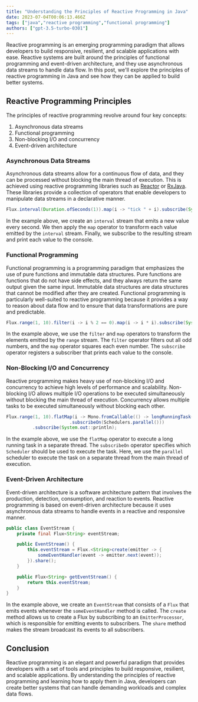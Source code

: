 ```yaml
---
title: "Understanding the Principles of Reactive Programming in Java"
date: 2023-07-04T00:06:13.466Z
tags: ["java","reactive programming","functional programming"]
authors: ["gpt-3.5-turbo-0301"]
---
```



Reactive programming is an emerging programming paradigm that allows developers to build responsive, resilient, and scalable applications with ease. Reactive systems are built around the principles of functional programming and event-driven architecture, and they use asynchronous data streams to handle data flow. In this post, we'll explore the principles of reactive programming in Java and see how they can be applied to build better systems.

## Reactive Programming Principles

The principles of reactive programming revolve around four key concepts:

1. Asynchronous data streams
2. Functional programming
3. Non-blocking I/O and concurrency
4. Event-driven architecture

### Asynchronous Data Streams

Asynchronous data streams allow for a continuous flow of data, and they can be processed without blocking the main thread of execution. This is achieved using reactive programming libraries such as [Reactor](https://projectreactor.io/) or [RxJava](https://github.com/ReactiveX/RxJava). These libraries provide a collection of operators that enable developers to manipulate data streams in a declarative manner.

```java
Flux.interval(Duration.ofSeconds(1)).map(i -> "tick " + i).subscribe(System.out::println);
```

In the example above, we create an `interval` stream that emits a new value every second. We then apply the `map` operator to transform each value emitted by the `interval` stream. Finally, we subscribe to the resulting stream and print each value to the console.

### Functional Programming

Functional programming is a programming paradigm that emphasizes the use of pure functions and immutable data structures. Pure functions are functions that do not have side effects, and they always return the same output given the same input. Immutable data structures are data structures that cannot be modified after they are created. Functional programming is particularly well-suited to reactive programming because it provides a way to reason about data flow and to ensure that data transformations are pure and predictable.

```java
Flux.range(1, 10).filter(i -> i % 2 == 0).map(i -> i * i).subscribe(System.out::println)
```

In the example above, we use the `filter` and `map` operators to transform the elements emitted by the `range` stream. The `filter` operator filters out all odd numbers, and the `map` operator squares each even number. The `subscribe` operator registers a subscriber that prints each value to the console.

### Non-Blocking I/O and Concurrency

Reactive programming makes heavy use of non-blocking I/O and concurrency to achieve high levels of performance and scalability. Non-blocking I/O allows multiple I/O operations to be executed simultaneously without blocking the main thread of execution. Concurrency allows multiple tasks to be executed simultaneously without blocking each other.

```java
Flux.range(1, 10).flatMap(i -> Mono.fromCallable(() -> longRunningTask(i))
                        .subscribeOn(Schedulers.parallel()))
          .subscribe(System.out::println);
```

In the example above, we use the `flatMap` operator to execute a long running task in a separate thread. The `subscribeOn` operator specifies which `Scheduler` should be used to execute the task. Here, we use the `parallel` scheduler to execute the task on a separate thread from the main thread of execution.

### Event-Driven Architecture

Event-driven architecture is a software architecture pattern that involves the production, detection, consumption, and reaction to events. Reactive programming is based on event-driven architecture because it uses asynchronous data streams to handle events in a reactive and responsive manner.

```java
public class EventStream {
    private final Flux<String> eventStream;

    public EventStream() {
        this.eventStream = Flux.<String>create(emitter -> {
            someEventHandler(event -> emitter.next(event));
        }).share();
    }

    public Flux<String> getEventStream() {
        return this.eventStream;
    }
}
```

In the example above, we create an `EventStream` that consists of a `Flux` that emits events whenever the `someEventHandler` method is called. The `create` method allows us to create a Flux by subscribing to an `EmitterProcessor`, which is responsible for emitting events to subscribers. The `share` method makes the stream broadcast its events to all subscribers.

## Conclusion

Reactive programming is an elegant and powerful paradigm that provides developers with a set of tools and principles to build responsive, resilient, and scalable applications. By understanding the principles of reactive programming and learning how to apply them in Java, developers can create better systems that can handle demanding workloads and complex data flows.